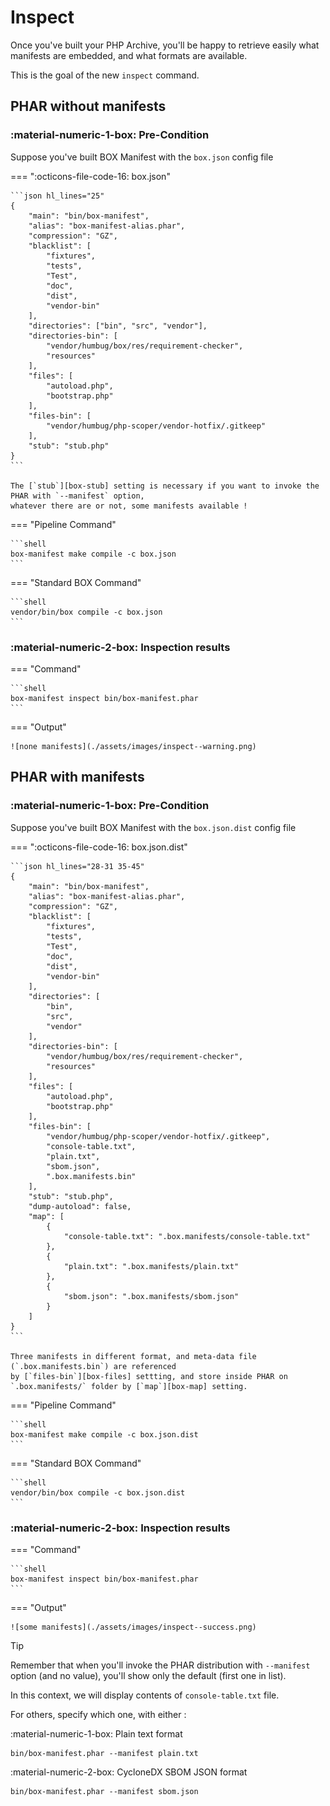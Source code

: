 <!-- markdownlint-disable MD013 MD024 MD046 -->
# Inspect

Once you've built your PHP Archive, you'll be happy to retrieve easily what manifests are embedded,
and what formats are available.

This is the goal of the new `inspect` command.

## PHAR without manifests

### :material-numeric-1-box: Pre-Condition

Suppose you've built BOX Manifest with the `box.json` config file

=== ":octicons-file-code-16: box.json"

    ```json hl_lines="25"
    {
        "main": "bin/box-manifest",
        "alias": "box-manifest-alias.phar",
        "compression": "GZ",
        "blacklist": [
            "fixtures",
            "tests",
            "Test",
            "doc",
            "dist",
            "vendor-bin"
        ],
        "directories": ["bin", "src", "vendor"],
        "directories-bin": [
            "vendor/humbug/box/res/requirement-checker",
            "resources"
        ],
        "files": [
            "autoload.php",
            "bootstrap.php"
        ],
        "files-bin": [
            "vendor/humbug/php-scoper/vendor-hotfix/.gitkeep"
        ],
        "stub": "stub.php"
    }
    ```

    The [`stub`][box-stub] setting is necessary if you want to invoke the PHAR with `--manifest` option,
    whatever there are or not, some manifests available !

=== "Pipeline Command"

    ```shell
    box-manifest make compile -c box.json
    ```

=== "Standard BOX Command"

    ```shell
    vendor/bin/box compile -c box.json
    ```

### :material-numeric-2-box: Inspection results

=== "Command"

    ```shell
    box-manifest inspect bin/box-manifest.phar
    ```

=== "Output"

    ![none manifests](./assets/images/inspect--warning.png)

## PHAR with manifests

### :material-numeric-1-box: Pre-Condition

Suppose you've built BOX Manifest with the `box.json.dist` config file

=== ":octicons-file-code-16: box.json.dist"

    ```json hl_lines="28-31 35-45"
    {
        "main": "bin/box-manifest",
        "alias": "box-manifest-alias.phar",
        "compression": "GZ",
        "blacklist": [
            "fixtures",
            "tests",
            "Test",
            "doc",
            "dist",
            "vendor-bin"
        ],
        "directories": [
            "bin",
            "src",
            "vendor"
        ],
        "directories-bin": [
            "vendor/humbug/box/res/requirement-checker",
            "resources"
        ],
        "files": [
            "autoload.php",
            "bootstrap.php"
        ],
        "files-bin": [
            "vendor/humbug/php-scoper/vendor-hotfix/.gitkeep",
            "console-table.txt",
            "plain.txt",
            "sbom.json",
            ".box.manifests.bin"
        ],
        "stub": "stub.php",
        "dump-autoload": false,
        "map": [
            {
                "console-table.txt": ".box.manifests/console-table.txt"
            },
            {
                "plain.txt": ".box.manifests/plain.txt"
            },
            {
                "sbom.json": ".box.manifests/sbom.json"
            }
        ]
    }
    ```

    Three manifests in different format, and meta-data file (`.box.manifests.bin`) are referenced
    by [`files-bin`][box-files] settting, and store inside PHAR on `.box.manifests/` folder by [`map`][box-map] setting.

=== "Pipeline Command"

    ```shell
    box-manifest make compile -c box.json.dist
    ```

=== "Standard BOX Command"

    ```shell
    vendor/bin/box compile -c box.json.dist
    ```

### :material-numeric-2-box: Inspection results

=== "Command"

    ```shell
    box-manifest inspect bin/box-manifest.phar
    ```

=== "Output"

    ![some manifests](./assets/images/inspect--success.png)

> [!TIP]
>
> Remember that when you'll invoke the PHAR distribution with `--manifest` option (and no value),
> you'll show only the default (first one in list).
>
> In this context, we will display contents of `console-table.txt` file.
>
> For others, specify which one, with either :
>
> :material-numeric-1-box: Plain text format
>
> ```shell
> bin/box-manifest.phar --manifest plain.txt
> ```
>
> :material-numeric-2-box: CycloneDX SBOM JSON format
>
> ```shell
> bin/box-manifest.phar --manifest sbom.json
> ```

[box-stub]: https://box-project.github.io/box/configuration/#stub
[box-files]: https://box-project.github.io/box/configuration/#files-files-and-files-bin
[box-map]: https://box-project.github.io/box/configuration/#map-map
